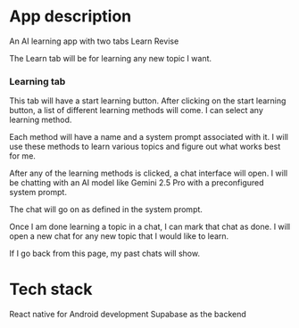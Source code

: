 # App description

An AI learning app with two tabs
Learn
Revise

The Learn tab will be for learning any new topic I want.

### Learning tab
This tab will have a start learning button. After clicking on the start learning button, a list of different learning methods will come. I can select any learning method.

Each method will have a name and a system prompt associated with it. I will use these methods to learn various topics and figure out what works best for me.

After any of the learning methods is clicked, a chat interface will open. I will be chatting with an AI model like Gemini 2.5 Pro with a preconfigured system prompt. 

The chat will go on as defined in the system prompt. 

Once I am done learning a topic in a chat, I can mark that chat as done. I will open a new chat for any new topic that I would like to learn.

If I go back from this page, my past chats will show.

# Tech stack
React native for Android development
Supabase as the backend